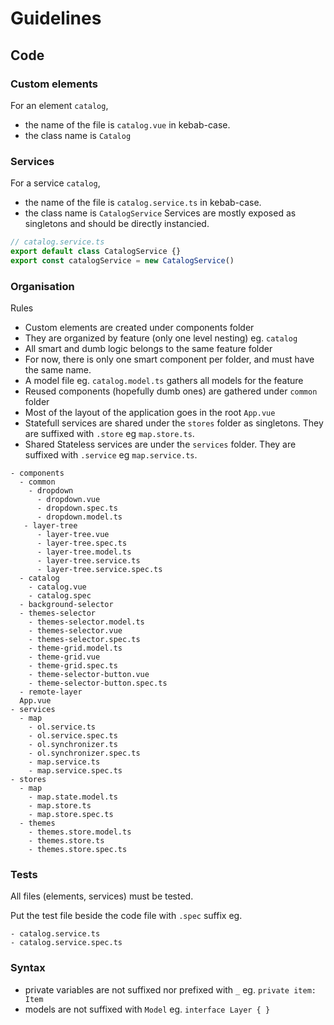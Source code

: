 # Guidelines

## Code

### Custom elements

For an element `catalog`,

- the name of the file is `catalog.vue` in kebab-case.
- the class name is `Catalog`

### Services

For a service `catalog`,

- the name of the file is `catalog.service.ts` in kebab-case.
- the class name is `CatalogService`
  Services are mostly exposed as singletons and should be directly instancied.

```ts
// catalog.service.ts
export default class CatalogService {}
export const catalogService = new CatalogService()
```

### Organisation

Rules

- Custom elements are created under components folder
- They are organized by feature (only one level nesting) eg. `catalog`
- All smart and dumb logic belongs to the same feature folder
- For now, there is only one smart component per folder, and must have the same name.
- A model file eg. `catalog.model.ts` gathers all models for the feature
- Reused components (hopefully dumb ones) are gathered under `common` folder
- Most of the layout of the application goes in the root `App.vue`
- Statefull services are shared under the `stores` folder as singletons. They are suffixed with `.store` eg `map.store.ts`.
- Shared Stateless services are under the `services` folder. They are suffixed with `.service` eg `map.service.ts`.

```
- components
  - common
    - dropdown
      - dropdown.vue
      - dropdown.spec.ts
      - dropdown.model.ts
   - layer-tree
      - layer-tree.vue
      - layer-tree.spec.ts
      - layer-tree.model.ts
      - layer-tree.service.ts
      - layer-tree.service.spec.ts
  - catalog
    - catalog.vue
    - catalog.spec
  - background-selector
  - themes-selector
    - themes-selector.model.ts
    - themes-selector.vue
    - themes-selector.spec.ts
    - theme-grid.model.ts
    - theme-grid.vue
    - theme-grid.spec.ts
    - theme-selector-button.vue
    - theme-selector-button.spec.ts
  - remote-layer
  App.vue
- services
  - map
    - ol.service.ts
    - ol.service.spec.ts
    - ol.synchronizer.ts
    - ol.synchronizer.spec.ts
    - map.service.ts
    - map.service.spec.ts
- stores
  - map
    - map.state.model.ts
    - map.store.ts
    - map.store.spec.ts
  - themes
    - themes.store.model.ts
    - themes.store.ts
    - themes.store.spec.ts
```

### Tests

All files (elements, services) must be tested.

Put the test file beside the code file with `.spec` suffix eg.

```
- catalog.service.ts
- catalog.service.spec.ts
```

### Syntax

- private variables are not suffixed nor prefixed with `_` eg. `private item: Item`
- models are not suffixed with `Model` eg. `interface Layer { }`
